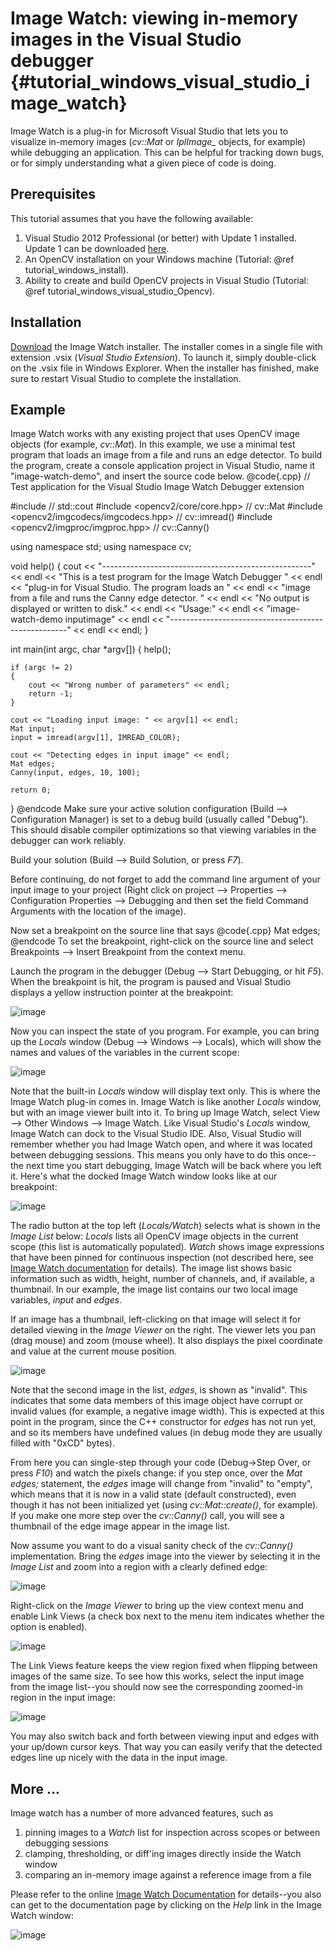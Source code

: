 Image Watch: viewing in-memory images in the Visual Studio debugger {#tutorial_windows_visual_studio_image_watch}
===================================================================

Image Watch is a plug-in for Microsoft Visual Studio that lets you to visualize in-memory images
(*cv::Mat* or *IplImage_* objects, for example) while debugging an application. This can be helpful
for tracking down bugs, or for simply understanding what a given piece of code is doing.

Prerequisites
-------------

This tutorial assumes that you have the following available:

1.  Visual Studio 2012 Professional (or better) with Update 1 installed. Update 1 can be downloaded
    [here](http://www.microsoft.com/en-us/download/details.aspx?id=35774).
2.  An OpenCV installation on your Windows machine (Tutorial: @ref tutorial_windows_install).
3.  Ability to create and build OpenCV projects in Visual Studio (Tutorial: @ref tutorial_windows_visual_studio_Opencv).

Installation
------------

[Download](http://go.microsoft.com/fwlink/?LinkId=285460) the Image Watch installer. The installer
comes in a single file with extension .vsix (*Visual Studio Extension*). To launch it, simply
double-click on the .vsix file in Windows Explorer. When the installer has finished, make sure to
restart Visual Studio to complete the installation.

Example
-------

Image Watch works with any existing project that uses OpenCV image objects (for example, *cv::Mat*).
In this example, we use a minimal test program that loads an image from a file and runs an edge
detector. To build the program, create a console application project in Visual Studio, name it
"image-watch-demo", and insert the source code below.
@code{.cpp}
// Test application for the Visual Studio Image Watch Debugger extension

#include <iostream>                        // std::cout
#include <opencv2/core/core.hpp>           // cv::Mat
#include <opencv2/imgcodecs/imgcodecs.hpp>     // cv::imread()
#include <opencv2/imgproc/imgproc.hpp>     // cv::Canny()

using namespace std;
using namespace cv;

void help()
{
    cout
        << "----------------------------------------------------" << endl
        << "This is a test program for the Image Watch Debugger " << endl
        << "plug-in for Visual Studio. The program loads an     " << endl
        << "image from a file and runs the Canny edge detector. " << endl
        << "No output is displayed or written to disk."
        << endl
        << "Usage:"                                               << endl
        << "image-watch-demo inputimage"                          << endl
        << "----------------------------------------------------" << endl
        << endl;
}

int main(int argc, char *argv[])
{
    help();

    if (argc != 2)
    {
        cout << "Wrong number of parameters" << endl;
        return -1;
    }

    cout << "Loading input image: " << argv[1] << endl;
    Mat input;
    input = imread(argv[1], IMREAD_COLOR);

    cout << "Detecting edges in input image" << endl;
    Mat edges;
    Canny(input, edges, 10, 100);

    return 0;
}
@endcode
Make sure your active solution configuration (Build --\> Configuration Manager) is set to a debug
build (usually called "Debug"). This should disable compiler optimizations so that viewing variables
in the debugger can work reliably.

Build your solution (Build --\> Build Solution, or press *F7*).

Before continuing, do not forget to add the command line argument of your input image to your
project (Right click on project --\> Properties --\> Configuration Properties --\> Debugging and
then set the field Command Arguments with the location of the image).

Now set a breakpoint on the source line that says
@code{.cpp}
Mat edges;
@endcode
To set the breakpoint, right-click on the source line and select Breakpoints --\> Insert Breakpoint
from the context menu.

Launch the program in the debugger (Debug --\> Start Debugging, or hit *F5*). When the breakpoint is
hit, the program is paused and Visual Studio displays a yellow instruction pointer at the
breakpoint:

![image](images/breakpoint.png)

Now you can inspect the state of you program. For example, you can bring up the *Locals* window
(Debug --\> Windows --\> Locals), which will show the names and values of the variables in the
current scope:

![image](images/vs_locals.png)

Note that the built-in *Locals* window will display text only. This is where the Image Watch plug-in
comes in. Image Watch is like another *Locals* window, but with an image viewer built into it. To
bring up Image Watch, select View --\> Other Windows --\> Image Watch. Like Visual Studio's *Locals*
window, Image Watch can dock to the Visual Studio IDE. Also, Visual Studio will remember whether you
had Image Watch open, and where it was located between debugging sessions. This means you only have
to do this once--the next time you start debugging, Image Watch will be back where you left it.
Here's what the docked Image Watch window looks like at our breakpoint:

![image](images/toolwindow.jpg)

The radio button at the top left (*Locals/Watch*) selects what is shown in the *Image List* below:
*Locals* lists all OpenCV image objects in the current scope (this list is automatically populated).
*Watch* shows image expressions that have been pinned for continuous inspection (not described here,
see [Image Watch documentation](http://go.microsoft.com/fwlink/?LinkId=285461) for details). The
image list shows basic information such as width, height, number of channels, and, if available, a
thumbnail. In our example, the image list contains our two local image variables, *input* and
*edges*.

If an image has a thumbnail, left-clicking on that image will select it for detailed viewing in the
*Image Viewer* on the right. The viewer lets you pan (drag mouse) and zoom (mouse wheel). It also
displays the pixel coordinate and value at the current mouse position.

![image](images/viewer.jpg)

Note that the second image in the list, *edges*, is shown as "invalid". This indicates that some
data members of this image object have corrupt or invalid values (for example, a negative image
width). This is expected at this point in the program, since the C++ constructor for *edges* has not
run yet, and so its members have undefined values (in debug mode they are usually filled with "0xCD"
bytes).

From here you can single-step through your code (Debug-\>Step Over, or press *F10*) and watch the
pixels change: if you step once, over the *Mat edges;* statement, the *edges* image will change from
"invalid" to "empty", which means that it is now in a valid state (default constructed), even though
it has not been initialized yet (using *cv::Mat::create()*, for example). If you make one more step
over the *cv::Canny()* call, you will see a thumbnail of the edge image appear in the image list.

Now assume you want to do a visual sanity check of the *cv::Canny()* implementation. Bring the
*edges* image into the viewer by selecting it in the *Image List* and zoom into a region with a
clearly defined edge:

![image](images/edges_zoom.png)

Right-click on the *Image Viewer* to bring up the view context menu and enable Link Views (a check
box next to the menu item indicates whether the option is enabled).

![image](images/viewer_context_menu.png)

The Link Views feature keeps the view region fixed when flipping between images of the same size. To
see how this works, select the input image from the image list--you should now see the corresponding
zoomed-in region in the input image:

![image](images/input_zoom.png)

You may also switch back and forth between viewing input and edges with your up/down cursor keys.
That way you can easily verify that the detected edges line up nicely with the data in the input
image.

More ...
--------

Image watch has a number of more advanced features, such as

1.  pinning images to a *Watch* list for inspection across scopes or between debugging sessions
2.  clamping, thresholding, or diff'ing images directly inside the Watch window
3.  comparing an in-memory image against a reference image from a file

Please refer to the online [Image Watch
Documentation](http://go.microsoft.com/fwlink/?LinkId=285461) for details--you also can get to the
documentation page by clicking on the *Help* link in the Image Watch window:

![image](images/help_button.jpg)
